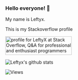 ### Hello everyone! 👋

My name is Leftyx.

This is my Stackoverflow profile 

<a href="https://stackoverflow.com/users/story/219406"><img src="https://stackoverflow.com/users/flair/219406.png" width="208" height="58" alt="profile for LeftyX at Stack Overflow, Q&amp;A for professional and enthusiast programmers" title="profile for LeftyX at Stack Overflow, Q&amp;A for professional and enthusiast programmers"></a>

<!--
**Leftyx/Leftyx** is a ✨ _special_ ✨ repository because its `README.md` (this file) appears on your GitHub profile.

Here are some ideas to get you started:

- 🔭 I’m currently working on ...
- 🌱 I’m currently learning ...
- 👯 I’m looking to collaborate on ...
- 🤔 I’m looking for help with ...
- 💬 Ask me about ...
- 📫 How to reach me: ...
- 😄 Pronouns: ...
- ⚡ Fun fact: ...
-->

![Leftyx's github stats](https://github-readme-stats.vercel.app/api?username=Leftyx&show_icons=true&theme=default&include_all_commits=true)

![Views](https://komarev.com/ghpvc/?username=Leftyx)
